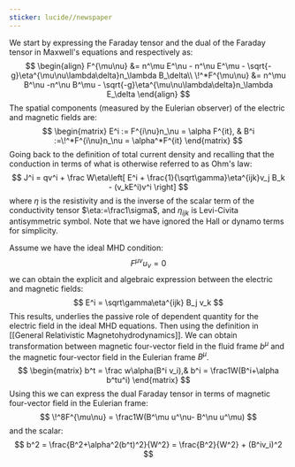 ```yaml
---
sticker: lucide//newspaper
---
```

We start by expressing the Faraday tensor and the dual of the Faraday tensor in Maxwell's equations and respectively as:
$$
\begin{align}
F^{\mu\nu} &= n^\mu E^\nu - n^\nu E^\mu - \sqrt{-g}\eta^{\mu\nu\lambda\delta}n_\lambda B_\delta\\
\!^*F^{\mu\nu} &= n^\mu B^\nu -n^\nu B^\mu - \sqrt{-g}\eta^{\mu\nu\lambda\delta}n_\lambda E_\delta
\end{align}
$$
The spatial components (measured by the Eulerian observer) of the electric and magnetic fields are:
$$
\begin{matrix}
E^i := F^{i\nu}n_\nu = \alpha F^{it}, & B^i :=\!^*F^{i\nu}n_\nu = \alpha^*F^{it}
\end{matrix}
$$
Going back to the definition of total current density and recalling that the conduction in terms of what is otherwise referred to as Ohm's law:
$$
J^i = qv^i + \frac W\eta\left[ 
E^i + \frac{1}{\sqrt\gamma}\eta^{ijk}v_j B_k - (v_kE^i)v^i
\right]
$$
where $\eta$ is the resistivity and is the inverse of the scalar term of the conductivity tensor $\eta:=\frac1\sigma$, and $\eta_{ijk}$ is Levi-Civita antisymmetric symbol. Note  that we have ignored the Hall or dynamo terms for simplicity. 

Assume we have the ideal MHD condition:
$$
F^{\mu\nu}u_\nu = 0
$$
we can obtain the explicit and algebraic expression between the electric and magnetic fields:
$$
E^i = \sqrt\gamma\eta^{ijk} B_j v_k
$$
This results, underlies the passive role of dependent quantity for the electric field in the ideal MHD equations. Then using the definition in [[General Relativistic Magnetohydrodynamics]]. We can obtain transformation between magnetic four-vector field in the fluid frame $b^\mu$ and the magnetic four-vector field in the Eulerian frame $B^\mu$.
$$
\begin{matrix}
b^t = \frac w\alpha(B^i v_i),& b^i = \frac1W(B^i+\alpha b^tu^i)
\end{matrix}
$$
Using this we can express the dual Faraday tensor in terms of magnetic four-vector field in the Eulerian frame:
$$
\!^8F^{\mu\nu} = \frac1W(B^\mu u^\nu- B^\nu u^\mu)
$$
and the scalar:
$$
b^2 = \frac{B^2+\alpha^2(b^t)^2}{W^2} = \frac{B^2}{W^2} + (B^iv_i)^2
$$

